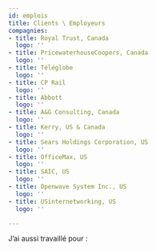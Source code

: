 ```yaml
---
id: emplois
title: Clients \ Employeurs
compagnies:
- title: Royal Trust, Canada
  logo: ''
- title: PricewaterhouseCoopers, Canada
  logo: ''
- title: Téléglobe
  logo: ''
- title: CP Rail
  logo: ''
- title: Abbott
  logo: ''
- title: A&G Consulting, Canada
  logo: ''
- title: Kerry, US & Canada
  logo: ''
- title: Sears Holdings Corporation, US
  logo: ''
- title: OfficeMax, US
  logo: ''
- title: SAIC, US
  logo: ''
- title: Openwave System Inc., US
  logo: ''
- title: USinternetworking, US
  logo: ''

---
```

J’ai aussi travaillé pour :